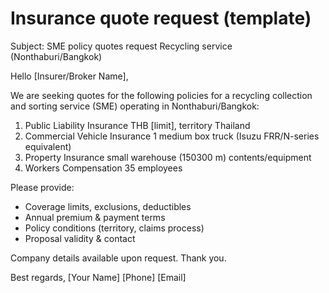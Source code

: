 # Insurance quote request (template)

Subject: SME policy quotes request  Recycling service (Nonthaburi/Bangkok)

Hello [Insurer/Broker Name],

We are seeking quotes for the following policies for a recycling collection and sorting service (SME) operating in Nonthaburi/Bangkok:

1) Public Liability Insurance  THB [limit], territory Thailand
2) Commercial Vehicle Insurance  1 medium box truck (Isuzu FRR/N-series equivalent)
3) Property Insurance  small warehouse (150300 m) contents/equipment
4) Workers Compensation  35 employees

Please provide:
- Coverage limits, exclusions, deductibles
- Annual premium & payment terms
- Policy conditions (territory, claims process)
- Proposal validity & contact

Company details available upon request. Thank you.

Best regards,
[Your Name]
[Phone]
[Email]


